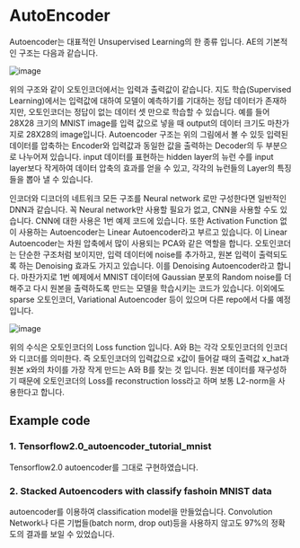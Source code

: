 # AutoEncoder
Autoencoder는 대표적인 Unsupervised Learning의 한 종류 입니다. AE의 기본적인 구조는 다음과 같습니다.

![image](https://user-images.githubusercontent.com/83156421/116395911-acd60a00-a85f-11eb-84ec-11c0c5a178bb.png)

위의 구조와 같이 오토인코더에서는 입력과 출력값이 같습니다. 지도 학습(Supervised Learning)에서는 입력값에 대하여 모델이 예측하기를 기대하는 정답 데이터가 존재하지만, 오토인코더는 정답이 없는 데이터 셋 만으로 학습할 수 있습니다. 예를 들어 28X28 크기의 MNIST image를 입력 값으로 넣을 때 output의 데이터 크기도 마찬가지로 28X28의 image입니다. Autoencoder 구조는 위의 그림에서 볼 수 있듯 입력된 데이터를 압축하는 Encoder와 입력값과 동일한 값을 출력하는 Decoder의 두 부분으로 나누어져 있습니다. input 데이터를 표현하는 hidden layer의 뉴런 수를 input layer보다 작게하여 데이터 압축의 효과를 얻을 수 있고, 각각의 뉴런들의 Layer의 특징들을 뽑아 낼 수 있습니다.

인코더와 디코더의 네트워크 모든 구조를 Neural network 로만 구성한다면 일반적인 DNN과 같습니다. 꼭 Neural network만 사용할 필요가 없고, CNN을 사용할 수도 있습니다. CNN에 대한 사용은 1번 예제 코드에 있습니다. 또한 Activation Function 없이 사용하는 Autoencoder는 Linear Autoencoder라고 부르고 있습니다. 이 Linear Autoencoder는 차원 압축에서 많이 사용되는 PCA와 같은 역할을 합니다. 오토인코더는 단순한 구조처럼 보이지만, 입력 데이터에 noise를 추가하고, 원본 입력이 출력되도록 하는 Denoising 효과도 가지고 있습니다. 이를 Denoising Autoencoder라고 합니다. 마찬가지로 1번 예제에서 MNIST 데이터에 Gaussian 분포의 Random noise를 더해주고 다시 원본을 출력하도록 만드는 모델을 학습시키는 코드가 있습니다. 이외에도 sparse 오토인코더, Variational Autoencoder 등이 있으며 다른 repo에서 다룰 예정입니다. 

![image](https://user-images.githubusercontent.com/83156421/116499216-99ba4d00-a8e6-11eb-91e6-068977cbb3bc.png)

위의 수식은 오토인코더의 Loss function 입니다. A와 B는 각각 오토인코더의 인코더와 디코더를 의미한다. 즉 오토인코더의 입력값으로 x값이 들어갈 때의 출력값 x_hat과 원본 x와의 차이를 가장 작게 만드는 A와 B를 찾는 것 입니다. 원본 데이터를 재구성하기 때문에 오토인코더의 Loss를 reconstruction loss라고 하며 보통 L2-norm을 사용한다고 합니다.

## Example code
### 1. Tensorflow2.0_autoencoder_tutorial_mnist
Tensorflow2.0 autoencoder를 그대로 구현하였습니다.

### 2. Stacked Autoencoders with classify fashoin MNIST data
autoencoder를 이용하여 classification model을 만들었습니다. Convolution Network나 다른 기법들(batch norm, drop out)등을 사용하지 않고도 97%의 정확도의 결과를 보일 수 있었습니다.
